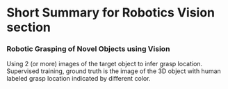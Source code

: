 # Short Summary for Robotics Vision section

### Robotic Grasping of Novel Objects using Vision
Using 2 (or more) images of the target object to infer grasp location. Supervised training, ground truth is the image of the 3D object with human labeled grasp location indicated by different color.
